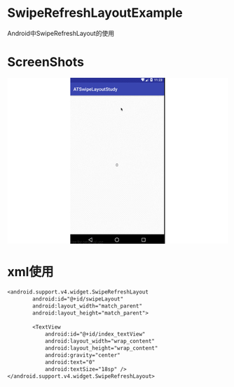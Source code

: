 # SwipeRefreshLayoutExample
Android中SwipeRefreshLayout的使用

# ScreenShots
![](https://github.com/kuangxiaoguo0123/ATSwipeLayoutStudy/blob/master/screenshots/refresh.gif)

# xml使用
````
<android.support.v4.widget.SwipeRefreshLayout
        android:id="@+id/swipeLayout"
        android:layout_width="match_parent"
        android:layout_height="match_parent">

        <TextView
            android:id="@+id/index_textView"
            android:layout_width="wrap_content"
            android:layout_height="wrap_content"
            android:gravity="center"
            android:text="0"
            android:textSize="18sp" />
</android.support.v4.widget.SwipeRefreshLayout>
````
